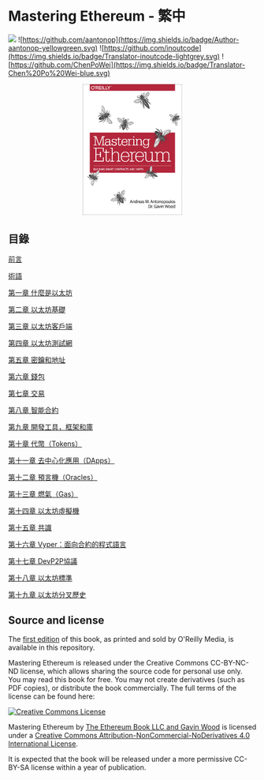 # Mastering Ethereum - 繁中
![](https://img.shields.io/badge/Language-Traditional%20Chinese-orange.svg)
![https://github.com/aantonop](https://img.shields.io/badge/Author-aantonop-yellowgreen.svg)
![https://github.com/inoutcode](https://img.shields.io/badge/Translator-inoutcode-lightgrey.svg)
![https://github.com/ChenPoWei](https://img.shields.io/badge/Translator-Chen%20Po%20Wei-blue.svg)    

<center>
<img src="/images/cover.png" width="40%" height="40%" />
</center>

## 目錄

[前言](前言.asciidoc)

[術語](術語.asciidoc)

[第一章 什麼是以太坊](第一章.asciidoc)

[第二章 以太坊基礎](第二章.asciidoc)

[第三章 以太坊客戶端](第三章.asciidoc)

[第四章 以太坊測試網](第四章.asciidoc)

[第五章 密鑰和地址](第五章.asciidoc)

[第六章 錢包](第六章.asciidoc)

[第七章 交易](第七章.asciidoc)

[第八章 智能合約](第八章.asciidoc)

[第九章 開發工具，框架和庫](第九章.asciidoc)

[第十章 代幣（Tokens）](第十章.asciidoc)

[第十一章 去中心化應用（DApps）](第十一章.asciidoc)

[第十二章 預言機（Oracles）](第十二章.asciidoc)

[第十三章 燃氣（Gas）](第十三章.asciidoc)

[第十四章 以太坊虛擬機](第十四章.asciidoc)

[第十五章 共識](第十五章.asciidoc)

[第十六章 Vyper：面向合約的程式語言](第十六章.asciidoc)

[第十七章 DevP2P協議](第十七章.asciidoc)

[第十八章 以太坊標準](第十八章.asciidoc)

[第十九章 以太坊分叉歷史](第十九章.asciidoc)

## Source and license

The [first edition](https://github.com/ethereumbook/ethereumbook/tree/first_edition_first_print) of this book, as printed and sold by O'Reilly Media, is available in this repository.

Mastering Ethereum is released under the Creative Commons CC-BY-NC-ND license, which allows sharing the source code for personal use only. You may read this book for free. You may not create derivatives (such as PDF copies), or distribute the book commercially. The full terms of the license can be found here:

[![Creative Commons License](https://i.creativecommons.org/l/by-nc-nd/4.0/88x31.png)](https://creativecommons.org/licenses/by-nc-nd/4.0/)

<span xmlns:dct="http://purl.org/dc/terms/" property="dct:title">Mastering Ethereum</span> by <a xmlns:cc="http://creativecommons.org/ns#" href="https://antonopoulos.com/" property="cc:attributionName" rel="cc:attributionURL">The Ethereum Book LLC and Gavin Wood</a> is licensed under a <a rel="license" href="http://creativecommons.org/licenses/by-nc-nd/4.0/">Creative Commons Attribution-NonCommercial-NoDerivatives 4.0 International License</a>.

It is expected that the book will be released under a more permissive CC-BY-SA license within a year of publication.
